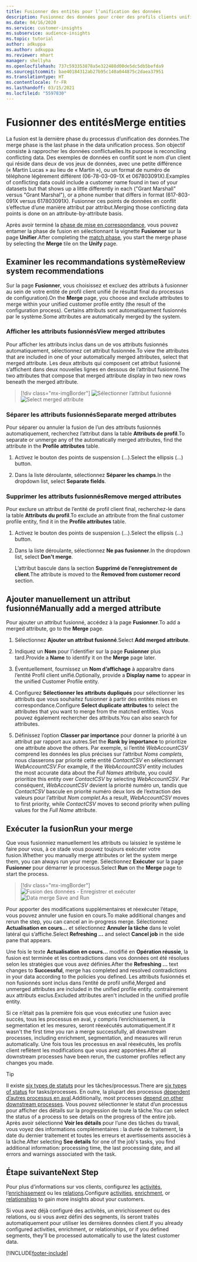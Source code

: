 ```yaml
---
title: Fusionner des entités pour l’unification des données
description: Fusionnez des données pour créer des profils clients unifiés.
ms.date: 04/16/2020
ms.service: customer-insights
ms.subservice: audience-insights
ms.topic: tutorial
author: adkuppa
ms.author: adkuppa
ms.reviewer: mhart
manager: shellyha
ms.openlocfilehash: 737c593353878a5e322488d00de5dc5db5befda9
ms.sourcegitcommit: bae40184312ab27b95c140a044875c2daea37951
ms.translationtype: HT
ms.contentlocale: fr-FR
ms.lasthandoff: 03/15/2021
ms.locfileid: "5597830"
---
```

# <a name="merge-entities"></a><span data-ttu-id="42b5a-103">Fusionner des entités</span><span class="sxs-lookup"><span data-stu-id="42b5a-103">Merge entities</span></span>

<span data-ttu-id="42b5a-104">La fusion est la dernière phase du processus d’unification des données.</span><span class="sxs-lookup"><span data-stu-id="42b5a-104">The merge phase is the last phase in the data unification process.</span></span> <span data-ttu-id="42b5a-105">Son objectif consiste à rapprocher les données conflictuelles.</span><span class="sxs-lookup"><span data-stu-id="42b5a-105">Its purpose is reconciling conflicting data.</span></span> <span data-ttu-id="42b5a-106">Des exemples de données en conflit sont le nom d’un client qui réside dans deux de vos jeux de données, avec une petite différence (« Martin Lucas » au lieu de « Martin »), ou un format de numéro de téléphone légèrement différent (06-78-03-09-1X et 067803091X).</span><span class="sxs-lookup"><span data-stu-id="42b5a-106">Examples of conflicting data could include a customer name found in two of your datasets but that shows up a little differently in each ("Grant Marshall" versus "Grant Marshal"), or a phone number that differs in format (617-803-091X versus 617803091X).</span></span> <span data-ttu-id="42b5a-107">Fusionner ces points de données en conflit s’effectue d’une manière attribut par attribut.</span><span class="sxs-lookup"><span data-stu-id="42b5a-107">Merging those conflicting data points is done on an attribute-by-attribute basis.</span></span>

<span data-ttu-id="42b5a-108">Après avoir terminé la [phase de mise en correspondance](match-entities.md), vous pouvez entamer la phase de fusion en sélectionnant la vignette **Fusionner** sur la page **Unifier**.</span><span class="sxs-lookup"><span data-stu-id="42b5a-108">After completing the [match phase](match-entities.md), you start the merge phase by selecting the **Merge** tile on the **Unify** page.</span></span>

## <a name="review-system-recommendations"></a><span data-ttu-id="42b5a-109">Examiner les recommandations système</span><span class="sxs-lookup"><span data-stu-id="42b5a-109">Review system recommendations</span></span>

<span data-ttu-id="42b5a-110">Sur la page **Fusionner**, vous choisissez et excluez des attributs à fusionner au sein de votre entité de profil client unifié (le résultat final du processus de configuration).</span><span class="sxs-lookup"><span data-stu-id="42b5a-110">On the **Merge** page, you choose and exclude attributes to merge within your unified customer profile entity (the result of the configuration process).</span></span> <span data-ttu-id="42b5a-111">Certains attributs sont automatiquement fusionnés par le système.</span><span class="sxs-lookup"><span data-stu-id="42b5a-111">Some attributes are automatically merged by the system.</span></span>

### <a name="view-merged-attributes"></a><span data-ttu-id="42b5a-112">Afficher les attributs fusionnés</span><span class="sxs-lookup"><span data-stu-id="42b5a-112">View merged attributes</span></span>

<span data-ttu-id="42b5a-113">Pour afficher les attributs inclus dans un de vos attributs fusionnés automatiquement, sélectionnez cet attribut fusionnée.</span><span class="sxs-lookup"><span data-stu-id="42b5a-113">To view the attributes that are included in one of your automatically merged attributes, select that merged attribute.</span></span> <span data-ttu-id="42b5a-114">Les deux attributs qui composent cet attribut fusionné s’affichent dans deux nouvelles lignes en dessous de l’attribut fusionné.</span><span class="sxs-lookup"><span data-stu-id="42b5a-114">The two attributes that compose that merged attribute display in two new rows beneath the merged attribute.</span></span>

> [!div class="mx-imgBorder"]
> <span data-ttu-id="42b5a-115">![Sélectionner l’attribut fusionné](media/configure-data-merge-profile-attributes.png "Sélectionner l’attribut fusionné")</span><span class="sxs-lookup"><span data-stu-id="42b5a-115">![Select merged attribute](media/configure-data-merge-profile-attributes.png "Select merged attribute")</span></span>

### <a name="separate-merged-attributes"></a><span data-ttu-id="42b5a-116">Séparer les attributs fusionnés</span><span class="sxs-lookup"><span data-stu-id="42b5a-116">Separate merged attributes</span></span>

<span data-ttu-id="42b5a-117">Pour séparer ou annuler la fusion de l’un des attributs fusionnés automatiquement, recherchez l’attribut dans la table **Attributs de profil**.</span><span class="sxs-lookup"><span data-stu-id="42b5a-117">To separate or unmerge any of the automatically merged attributes, find the attribute in the **Profile attributes** table.</span></span>

1. <span data-ttu-id="42b5a-118">Activez le bouton des points de suspension (...).</span><span class="sxs-lookup"><span data-stu-id="42b5a-118">Select the ellipsis (...) button.</span></span>
  
2. <span data-ttu-id="42b5a-119">Dans la liste déroulante, sélectionnez **Séparer les champs**.</span><span class="sxs-lookup"><span data-stu-id="42b5a-119">In the dropdown list, select **Separate fields**.</span></span>

### <a name="remove-merged-attributes"></a><span data-ttu-id="42b5a-120">Supprimer les attributs fusionnés</span><span class="sxs-lookup"><span data-stu-id="42b5a-120">Remove merged attributes</span></span>

<span data-ttu-id="42b5a-121">Pour exclure un attribut de l’entité de profil client final, recherchez-le dans la table **Attributs du profil**.</span><span class="sxs-lookup"><span data-stu-id="42b5a-121">To exclude an attribute from the final customer profile entity, find it in the **Profile attributes** table.</span></span>

1. <span data-ttu-id="42b5a-122">Activez le bouton des points de suspension (...).</span><span class="sxs-lookup"><span data-stu-id="42b5a-122">Select the ellipsis (...) button.</span></span>
  
2. <span data-ttu-id="42b5a-123">Dans la liste déroulante, sélectionnez **Ne pas fusionner**.</span><span class="sxs-lookup"><span data-stu-id="42b5a-123">In the dropdown list, select **Don't merge**.</span></span>

   <span data-ttu-id="42b5a-124">L’attribut bascule dans la section **Supprimé de l’enregistrement de client**.</span><span class="sxs-lookup"><span data-stu-id="42b5a-124">The attribute is moved to the **Removed from customer record** section.</span></span>

## <a name="manually-add-a-merged-attribute"></a><span data-ttu-id="42b5a-125">Ajouter manuellement un attribut fusionné</span><span class="sxs-lookup"><span data-stu-id="42b5a-125">Manually add a merged attribute</span></span>

<span data-ttu-id="42b5a-126">Pour ajouter un attribut fusionné, accédez à la page **Fusionner**.</span><span class="sxs-lookup"><span data-stu-id="42b5a-126">To add a merged attribute, go to the **Merge** page.</span></span>

1. <span data-ttu-id="42b5a-127">Sélectionnez **Ajouter un attribut fusionné**.</span><span class="sxs-lookup"><span data-stu-id="42b5a-127">Select **Add merged attribute**.</span></span>

2. <span data-ttu-id="42b5a-128">Indiquez un **Nom** pour l’identifier sur la page **Fusionner** plus tard.</span><span class="sxs-lookup"><span data-stu-id="42b5a-128">Provide a **Name** to identify it on the **Merge** page later.</span></span>

3. <span data-ttu-id="42b5a-129">Éventuellement, fournissez un **Nom d’affichage** à apparaître dans l’entité Profil client unifié.</span><span class="sxs-lookup"><span data-stu-id="42b5a-129">Optionally, provide a **Display name** to appear in the unified Customer Profile entity.</span></span>

4. <span data-ttu-id="42b5a-130">Configurez **Sélectionner les attributs dupliqués** pour sélectionner les attributs que vous souhaitez fusionner à partir des entités mises en correspondance.</span><span class="sxs-lookup"><span data-stu-id="42b5a-130">Configure **Select duplicate attributes** to select the attributes that you want to merge from the matched entities.</span></span> <span data-ttu-id="42b5a-131">Vous pouvez également rechercher des attributs.</span><span class="sxs-lookup"><span data-stu-id="42b5a-131">You can also search for attributes.</span></span>

5. <span data-ttu-id="42b5a-132">Définissez l’option **Classer par importance** pour donner la priorité à un attribut par rapport aux autres.</span><span class="sxs-lookup"><span data-stu-id="42b5a-132">Set the **Rank by importance** to prioritize one attribute above the others.</span></span> <span data-ttu-id="42b5a-133">Par exemple, si l’entité *WebAccountCSV* comprend les données les plus précises sur l’attribut *Noms complets*, nous classerons par priorité cette entité *ContactCSV* en sélectionnant *WebAccountCSV*.</span><span class="sxs-lookup"><span data-stu-id="42b5a-133">For example, if the *WebAccountCSV* entity includes the most accurate data about the *Full Names* attribute, you could prioritize this entity over *ContactCSV* by selecting *WebAccountCSV*.</span></span> <span data-ttu-id="42b5a-134">Par conséquent, *WebAccountCSV* devient la priorité numéro un, tandis que *ContactCSV* bascule en priorité numéro deux lors de l’extraction des valeurs pour l’attribut *Nom complet*.</span><span class="sxs-lookup"><span data-stu-id="42b5a-134">As a result, *WebAccountCSV* moves to first priority, while *ContactCSV* moves to second priority when pulling values for the *Full Name* attribute.</span></span>

## <a name="run-your-merge"></a><span data-ttu-id="42b5a-135">Exécuter la fusion</span><span class="sxs-lookup"><span data-stu-id="42b5a-135">Run your merge</span></span>

<span data-ttu-id="42b5a-136">Que vous fusionniez manuellement les attributs ou laissiez le système le faire pour vous, à ce stade vous pouvez toujours exécuter votre fusion.</span><span class="sxs-lookup"><span data-stu-id="42b5a-136">Whether you manually merge attributes or let the system merge them, you can always run your merge.</span></span> <span data-ttu-id="42b5a-137">Sélectionnez **Exécuter** sur la page **Fusionner** pour démarrer le processus.</span><span class="sxs-lookup"><span data-stu-id="42b5a-137">Select **Run** on the **Merge** page to start the process.</span></span>

> [!div class="mx-imgBorder"]
> <span data-ttu-id="42b5a-138">![Fusion des données - Enregistrer et exécuter](media/configure-data-merge-save-run.png "Fusion des données - Enregistrer et exécuter")</span><span class="sxs-lookup"><span data-stu-id="42b5a-138">![Data merge Save and Run](media/configure-data-merge-save-run.png "Data merge Save and Run")</span></span>

<span data-ttu-id="42b5a-139">Pour apporter des modifications supplémentaires et réexécuter l’étape, vous pouvez annuler une fusion en cours.</span><span class="sxs-lookup"><span data-stu-id="42b5a-139">To make additional changes and rerun the step, you can cancel an in-progress merge.</span></span> <span data-ttu-id="42b5a-140">Sélectionnez **Actualisation en cours...** et sélectionnez **Annuler la tâche** dans le volet latéral qui s’affiche.</span><span class="sxs-lookup"><span data-stu-id="42b5a-140">Select **Refreshing ...** and select **Cancel job**  in the side pane that appears.</span></span>

<span data-ttu-id="42b5a-141">Une fois le texte **Actualisation en cours...** modifié en **Opération réussie**, la fusion est terminée et les contradictions dans vos données ont été résolues selon les stratégies que vous avez définies.</span><span class="sxs-lookup"><span data-stu-id="42b5a-141">After the **Refreshing ...** text changes to **Successful**, merge has completed and resolved contradictions in your data according to the policies you defined.</span></span> <span data-ttu-id="42b5a-142">Les attributs fusionnés et non fusionnés sont inclus dans l’entité de profil unifié,</span><span class="sxs-lookup"><span data-stu-id="42b5a-142">Merged and unmerged attributes are included in the unified profile entity.</span></span> <span data-ttu-id="42b5a-143">contrairement aux attributs exclus.</span><span class="sxs-lookup"><span data-stu-id="42b5a-143">Excluded attributes aren't included in the unified profile entity.</span></span>

<span data-ttu-id="42b5a-144">Si ce n’était pas la première fois que vous exécutiez une fusion avec succès, tous les processus en aval, y compris l’enrichissement, la segmentation et les mesures, seront réexécutés automatiquement.</span><span class="sxs-lookup"><span data-stu-id="42b5a-144">If it wasn't the first time you ran a merge successfully, all downstream processes, including enrichment, segmentation, and measures will rerun automatically.</span></span> <span data-ttu-id="42b5a-145">Une fois tous les processus en aval réexécutés, les profils client reflètent les modifications que vous avez apportées.</span><span class="sxs-lookup"><span data-stu-id="42b5a-145">After all downstream processes have been rerun, the customer profiles reflect any changes you made.</span></span>

> [!TIP]
> <span data-ttu-id="42b5a-146">Il existe [six types de statuts](system.md#status-types) pour les tâches/processus.</span><span class="sxs-lookup"><span data-stu-id="42b5a-146">There are [six types of status](system.md#status-types) for tasks/processes.</span></span> <span data-ttu-id="42b5a-147">En outre, la plupart des processus [dépendent d’autres processus en aval](system.md#refresh-policies).</span><span class="sxs-lookup"><span data-stu-id="42b5a-147">Additionally, most processes [depend on other downstream processes](system.md#refresh-policies).</span></span> <span data-ttu-id="42b5a-148">Vous pouvez sélectionner le statut d’un processus pour afficher des détails sur la progression de toute la tâche.</span><span class="sxs-lookup"><span data-stu-id="42b5a-148">You can select the status of a process to see details on the progress of the entire job.</span></span> <span data-ttu-id="42b5a-149">Après avoir sélectionné **Voir les détails** pour l’une des tâches du travail, vous voyez des informations complémentaires : la durée de traitement, la date du dernier traitement et toutes les erreurs et avertissements associés à la tâche.</span><span class="sxs-lookup"><span data-stu-id="42b5a-149">After selecting **See details** for one of the job's tasks, you find additional information: processing time, the last processing date, and all errors and warnings associated with the task.</span></span>

## <a name="next-step"></a><span data-ttu-id="42b5a-150">Étape suivante</span><span class="sxs-lookup"><span data-stu-id="42b5a-150">Next Step</span></span>

<span data-ttu-id="42b5a-151">Pour plus d’informations sur vos clients, configurez les [activités](activities.md), l’[enrichissement](enrichment-microsoft-graph.md) ou les [relations](relationships.md).</span><span class="sxs-lookup"><span data-stu-id="42b5a-151">Configure [activities](activities.md), [enrichment](enrichment-microsoft-graph.md), or [relationships](relationships.md) to gain more insights about your customers.</span></span>

<span data-ttu-id="42b5a-152">Si vous avez déjà configuré des activités, un enrichissement ou des relations, ou si vous avez défini des segments, ils seront traités automatiquement pour utiliser les dernières données client.</span><span class="sxs-lookup"><span data-stu-id="42b5a-152">If you already configured activities, enrichment, or relationships, or if you defined segments, they'll be processed automatically to use the latest customer data.</span></span>




[!INCLUDE[footer-include](../includes/footer-banner.md)]